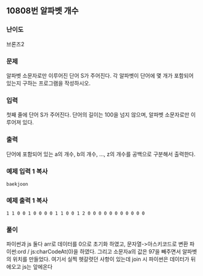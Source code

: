 ## 10808번 알파벳 개수

### 난이도

브론즈2

### 문제

알파벳 소문자로만 이루어진 단어 S가 주어진다. 각 알파벳이 단어에 몇 개가 포함되어 있는지 구하는 프로그램을 작성하시오.

### 입력

첫째 줄에 단어 S가 주어진다. 단어의 길이는 100을 넘지 않으며, 알파벳 소문자로만 이루어져 있다.

### 출력

단어에 포함되어 있는 a의 개수, b의 개수, …, z의 개수를 공백으로 구분해서 출력한다.

### 예제 입력 1 복사

```
baekjoon
```

### 예제 출력 1 복사

```
1 1 0 0 1 0 0 0 0 1 1 0 0 1 2 0 0 0 0 0 0 0 0 0 0 0
```

### 풀이

파이썬과 js 둘다 arr로 데이터를 0으로 초기화 하였고,
문자열->아스키코드로 변환 파이썬:ord / js:charCodeAt(0)을 하였다.
그리고 소문자a의 값은 97을 빼주면서 알파벳의 위치를 만들었다.
여기서 실찍 헷갈렷던 사항이 있는데
join 시 파이썬은 데이터가 뒤에오고
js는 앞에온다
